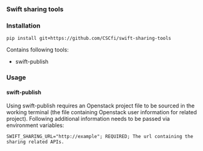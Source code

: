 ### Swift sharing tools

### Installation
```pip install git+https://github.com/CSCfi/swift-sharing-tools```

Contains following tools:
- swift-publish

### Usage
#### swift-publish
Using swift-publish requires an Openstack project file to be sourced in the
working terminal (the file containing Openstack user information for related
project). Following additional information needs to be passed via environment
variables:
```
SWIFT_SHARING_URL="http://example"; REQUIRED; The url containing the sharing related APIs.
```

